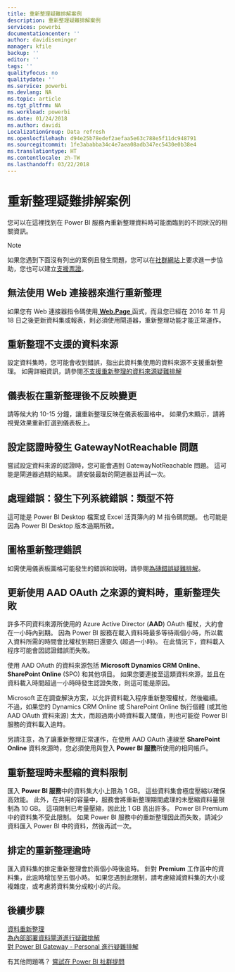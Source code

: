 ```yaml
---
title: 重新整理疑難排解案例
description: 重新整理疑難排解案例
services: powerbi
documentationcenter: ''
author: davidiseminger
manager: kfile
backup: ''
editor: ''
tags: ''
qualityfocus: no
qualitydate: ''
ms.service: powerbi
ms.devlang: NA
ms.topic: article
ms.tgt_pltfrm: NA
ms.workload: powerbi
ms.date: 01/24/2018
ms.author: davidi
LocalizationGroup: Data refresh
ms.openlocfilehash: d94e25b78edef2aefaa5e63c788e5f11dc948791
ms.sourcegitcommit: 1fe3ababba34c4e7aea08adb347ec5430e0b38e4
ms.translationtype: HT
ms.contentlocale: zh-TW
ms.lasthandoff: 03/22/2018
---
```

# <a name="troubleshooting-refresh-scenarios"></a>重新整理疑難排解案例
您可以在這裡找到在 Power BI 服務內重新整理資料時可能面臨到的不同狀況的相關資訊。

> [!NOTE]
> 如果您遇到下面沒有列出的案例且發生問題，您可以在[社群網站](http://community.powerbi.com/)上要求進一步協助，您也可以建立[支援票證](https://powerbi.microsoft.com/support/)。
> 
> 

## <a name="refresh-using-web-connector-doesnt-work-properly"></a>無法使用 Web 連接器來進行重新整理
如果您有 Web 連接器指令碼使用[ **Web.Page** ](https://msdn.microsoft.com/library/mt260924.aspx)函式，而且您已經在 2016 年 11 月 18 日之後更新資料集或報表，則必須使用閘道器，重新整理功能才能正常運作。

## <a name="unsupported-data-source-for-refresh"></a>重新整理不支援的資料來源
設定資料集時，您可能會收到錯誤，指出此資料集使用的資料來源不支援重新整理。 如需詳細資訊，請參閱[不支援重新整理的資料來源疑難排解](service-admin-troubleshoot-unsupported-data-source-for-refresh.md)

## <a name="dashboard-doesnt-reflect-changes-after-refresh"></a>儀表板在重新整理後不反映變更
請等候大約 10-15 分鐘，讓重新整理反映在儀表板圖格中。  如果仍未顯示，請將視覺效果重新釘選到儀表板上。

## <a name="gatewaynotreachable-when-setting-credentials"></a>設定認證時發生 GatewayNotReachable 問題
嘗試設定資料來源的認證時，您可能會遇到 GatewayNotReachable 問題。 這可能是閘道器過期的結果。  請安裝最新的閘道器並再試一次。

## <a name="processing-error-the-following-system-error-occurred-type-mismatch"></a>處理錯誤：發生下列系統錯誤：類型不符
這可能是 Power BI Desktop 檔案或 Excel 活頁簿內的 M 指令碼問題。  也可能是因為 Power BI Desktop 版本過期所致。

## <a name="tile-refresh-errors"></a>圖格重新整理錯誤
如需使用儀表板圖格可能發生的錯誤和說明，請參閱[為磚錯誤疑難排解](refresh-troubleshooting-tile-errors.md)。

## <a name="refresh-fails-when-updating-data-from-sources-that-use-aad-oauth"></a>更新使用 AAD OAuth 之來源的資料時，重新整理失敗
許多不同資料來源所使用的 Azure Active Director (**AAD**) OAuth 權杖，大約會在一小時內到期。 因為 Power BI 服務在載入資料時最多等待兩個小時，所以載入資料所需的時間會比權杖到期日還要久 (超過一小時)。 在此情況下，資料載入程序可能會因認證錯誤而失敗。

使用 AAD OAuth 的資料來源包括 **Microsoft Dynamics CRM Online**、**SharePoint Online** (SPO) 和其他項目。 如果您要連接至這類資料來源，並且在資料載入時間超過一小時時發生認證失敗，則這可能是原因。

Microsoft 正在調查解決方案，以允許資料載入程序重新整理權杖，然後繼續。 不過，如果您的 Dynamics CRM Online 或 SharePoint Online 執行個體 (或其他 AAD OAuth 資料來源) 太大，而超過兩小時資料載入閾值，則也可能從 Power BI 服務的資料載入逾時。

另請注意，為了讓重新整理正常運作，在使用 AAD OAuth 連線至 **SharePoint Online** 資料來源時，您必須使用與登入 **Power BI 服務**所使用的相同帳戶。

## <a name="uncompressed-data-limits-for-refresh"></a>重新整理時未壓縮的資料限制
匯入 **Power BI 服務**中的資料集大小上限為 1 GB。 這些資料集會極度壓縮以確保高效能。 此外，在共用的容量中，服務會將重新整理期間處理的未壓縮資料量限制為 10 GB。 這項限制已考量壓縮，因此比 1 GB 高出許多。 Power BI Premium 中的資料集不受此限制。 如果 Power BI 服務中的重新整理因此而失敗，請減少資料匯入 Power BI 中的資料，然後再試一次。

## <a name="scheduled-refresh-timeout"></a>排定的重新整理逾時
匯入資料集的排定重新整理會於兩個小時後逾時。 針對 **Premium** 工作區中的資料集，此逾時增加至五個小時。 如果您遇到此限制，請考慮縮減資料集的大小或複雜度，或考慮將資料集分成較小的片段。

## <a name="next-steps"></a>後續步驟
[資料重新整理](refresh-data.md)  
[為內部部署資料閘道進行疑難排解](service-gateway-onprem-tshoot.md)  
[對 Power BI Gateway - Personal 進行疑難排解](service-admin-troubleshooting-power-bi-personal-gateway.md)  

有其他問題嗎？ [嘗試在 Power BI 社群提問](http://community.powerbi.com/)

